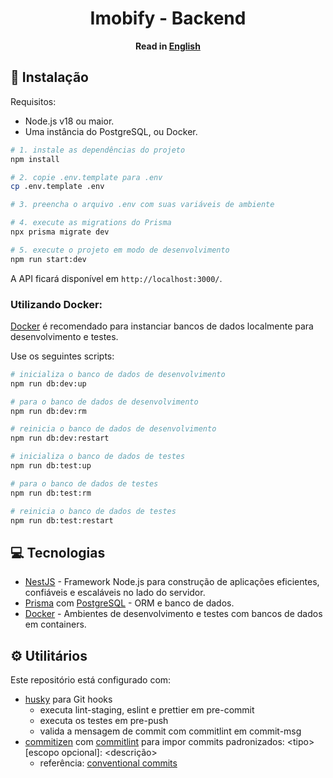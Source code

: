 <h1 align="center">Imobify - Backend</h1>
<p align="center"><b>Read in <a href="https://github.com/imobify/imobify-backend/blob/main/README.en.md">English</a></b></p>

## 🔧 Instalação

Requisitos:

- Node.js v18 ou maior.
- Uma instância do PostgreSQL, ou Docker.

```bash
# 1. instale as dependências do projeto
npm install

# 2. copie .env.template para .env
cp .env.template .env

# 3. preencha o arquivo .env com suas variáveis de ambiente

# 4. execute as migrations do Prisma
npx prisma migrate dev

# 5. execute o projeto em modo de desenvolvimento
npm run start:dev
```
A API ficará disponível em `http://localhost:3000/`.

### Utilizando Docker:

[Docker](https://www.docker.com/get-started/) é recomendado para instanciar bancos de dados localmente para desenvolvimento e testes.

Use os seguintes scripts:

```bash
# inicializa o banco de dados de desenvolvimento
npm run db:dev:up

# para o banco de dados de desenvolvimento
npm run db:dev:rm

# reinicia o banco de dados de desenvolvimento
npm run db:dev:restart

# inicializa o banco de dados de testes
npm run db:test:up

# para o banco de dados de testes
npm run db:test:rm

# reinicia o banco de dados de testes
npm run db:test:restart
```

## 💻 Tecnologias
- [NestJS](https://nestjs.com/) - Framework Node.js para construção de aplicações eficientes, confiáveis e escaláveis no lado do servidor.
- [Prisma](https://www.prisma.io/) com [PostgreSQL](https://www.postgresql.org/) - ORM e banco de dados.
- [Docker](https://www.docker.com/) - Ambientes de desenvolvimento e testes com bancos de dados em containers.

## ⚙️ Utilitários

Este repositório está configurado com:
 
 - [husky](https://github.com/typicode/husky) para Git hooks
    - executa lint-staging, eslint e prettier em pre-commit
    - executa os testes em pre-push
    - valida a mensagem de commit com commitlint em commit-msg
 - [commitizen](https://github.com/commitizen/cz-cli) com [commitlint](https://github.com/conventional-changelog/commitlint) para impor commits padronizados: \<tipo>[escopo opcional]: \<descrição>
    - referência: [conventional commits](https://gist.github.com/Zekfad/f51cb06ac76e2457f11c80ed705c95a3)